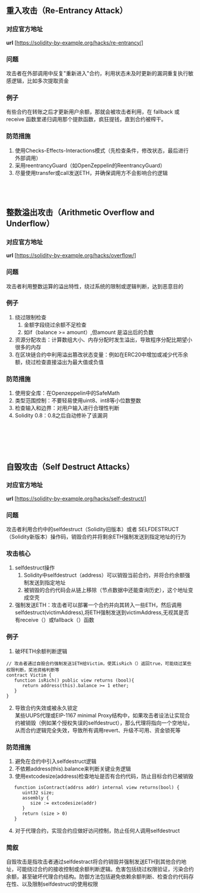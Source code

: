 ## 重入攻击（Re-Entrancy Attack）
### **对应官方地址**
**url** [https://solidity-by-example.org/hacks/re-entrancy/]

### **问题**
攻击者在外部调用中反复"重新进入"合约，利用状态未及时更新的漏洞重复执行敏感逻辑，比如多次提取资金

### **例子**
有些合约在转账之后才更新用户余额，那就会被攻击者利用，在 fallback 或 receive 函数里递归调用那个提款函数，疯狂提钱，直到合约被榨干。

### **防范措施**
1. 使用Checks-Effects-Interactions模式（先检查条件，修改状态，最后进行外部调用）
2. 采用reentrancyGuard（如OpenZeppelin的ReentrancyGuard）
3. 尽量使用transfer或call发送ETH，并确保调用方不会影响合约逻辑
</br></br></br></br>


## 整数溢出攻击（Arithmetic Overflow and Underflow）
### **对应官方地址**
**url** [https://solidity-by-example.org/hacks/overflow/]

### **问题**
攻击者利用整数运算的溢出特性，绕过系统的限制或逻辑判断，达到恶意目的

### **例子**
1. 绕过限制检查
   1. 金额字段绕过余额不足检查
   2. 如if（balance >= amount）,但amount 是溢出后的负数
2. 资源分配攻击：计算数组大小、内存分配时发生溢出，导致程序分配比期望小很多的内存
3. 在区块链合约中利用溢出篡改状态变量：例如在ERC20中增加或减少代币余额，绕过检查直接溢出为最大值或负值

### **防范措施**
1. 使用安全库：在Openzeppelin中的SafeMath
2. 类型范围控制：不要轻易使用uint8、int8等小位数整数
3. 检查输入和边界：对用户输入进行合理性判断
4. Solidity 0.8：0.8之后自动修补了该漏洞

</br></br></br></br>

## 自毁攻击（Self Destruct Attacks）
### **对应官方地址**
**url** [https://solidity-by-example.org/hacks/self-destruct/]

### **问题**
攻击者利用合约中的selfdestruct（Solidity旧版本）或者 SELFDESTRUCT（Solidity新版本）操作码，销毁合约并将剩余ETH强制发送到指定地址的行为

### **攻击核心**
1. selfdestruct操作
   1. Solidity中selfdestruct（address）可以销毁当前合约，并将合约余额强制发送到指定地址
   2. 被销毁的合约代码会从链上移除（节点数据中还能查询历史），这个地址变成空壳
2. 强制发送ETH：攻击者可以部署一个合约并向其转入一些ETH，然后调用selfdestruct(victimAddress),将ETH强制发送到victimAddress,无视其是否有receive（）或fallback（）函数

### **例子**
1. 破坏ETH余额判断逻辑
```Solidity
// 攻击者通过自毁合约强制发送1ETH给Victim，使其isRich（）返回true，可能绕过某些权限判断，奖池资格判断等
contract Victim {
   function isRich() public view returns (bool){
      return address(this).balance >= 1 ether;
   }
}
```

2. 导致合约失效或被永久锁定  
某些UUPS代理或EIP-1167 minimal Proxy结构中，如果攻击者设法让实现合约被销毁（例如某个授权失误的selfdestruct），那么代理将指向一个空地址，从而合约逻辑完全失效，导致所有调用revert、升级不可用、资金锁死等

### **防范措施**
1. 避免在合约中引入selfdestruct逻辑
2. 不依赖address(this).balance来判断关键业务逻辑
3. 使用extcodesize(address)检查地址是否有合约代码，防止目标合约已被销毁
```Solidity
   function isContract(addrss addr) internal view returns(bool) {
      uint32 size;
      assembly {
         size := extcodesize(addr)
      }
      return (size > 0)
   }
```
4. 对于代理合约，实现合约应做好访问控制，防止任何人调用selfdestruct

### **简叙**  
自毁攻击是指攻击者通过selfdestract将合约销毁并强制发送ETH到其他合约地址，可能绕过合约的接收控制或余额判断逻辑。危害包括绕过权限验证，污染合约余额，甚至破坏代理合约结构。防御方法包括避免依赖余额判断、检查合约代码存在性、以及限制selfdestruct的使用权限
